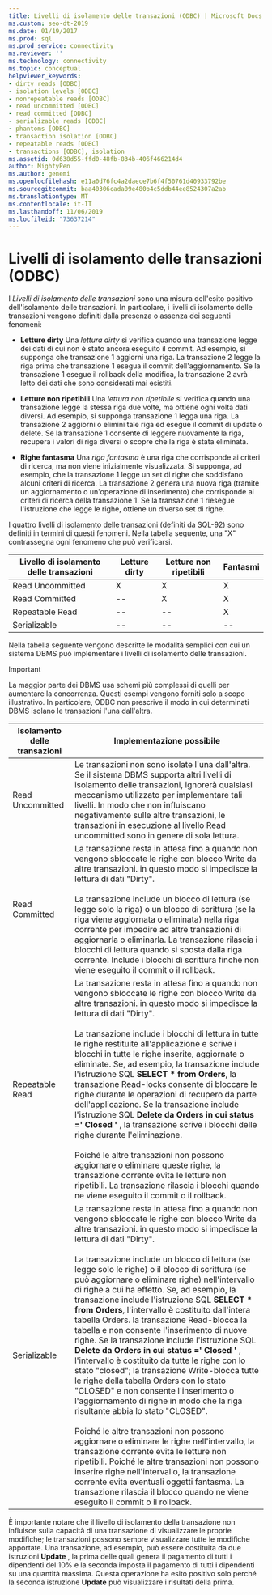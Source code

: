 ```yaml
---
title: Livelli di isolamento delle transazioni (ODBC) | Microsoft Docs
ms.custom: seo-dt-2019
ms.date: 01/19/2017
ms.prod: sql
ms.prod_service: connectivity
ms.reviewer: ''
ms.technology: connectivity
ms.topic: conceptual
helpviewer_keywords:
- dirty reads [ODBC]
- isolation levels [ODBC]
- nonrepeatable reads [ODBC]
- read uncommitted [ODBC]
- read committed [ODBC]
- serializable reads [ODBC]
- phantoms [ODBC]
- transaction isolation [ODBC]
- repeatable reads [ODBC]
- transactions [ODBC], isolation
ms.assetid: 0d638d55-ffd0-48fb-834b-406f466214d4
author: MightyPen
ms.author: genemi
ms.openlocfilehash: e11a0d76fc4a2daece7b6f4f50761d40933792be
ms.sourcegitcommit: baa40306cada09e480b4c5ddb44ee8524307a2ab
ms.translationtype: MT
ms.contentlocale: it-IT
ms.lasthandoff: 11/06/2019
ms.locfileid: "73637214"
---
```

# <a name="transaction-isolation-levels-odbc"></a>Livelli di isolamento delle transazioni (ODBC)
I *Livelli di isolamento delle transazioni* sono una misura dell'esito positivo dell'isolamento delle transazioni. In particolare, i livelli di isolamento delle transazioni vengono definiti dalla presenza o assenza dei seguenti fenomeni:  
  
-   **Letture dirty** Una *lettura dirty* si verifica quando una transazione legge dei dati di cui non è stato ancora eseguito il commit. Ad esempio, si supponga che transazione 1 aggiorni una riga. La transazione 2 legge la riga prima che transazione 1 esegua il commit dell'aggiornamento. Se la transazione 1 esegue il rollback della modifica, la transazione 2 avrà letto dei dati che sono considerati mai esistiti.  
  
-   **Letture non ripetibili** Una *lettura non ripetibile* si verifica quando una transazione legge la stessa riga due volte, ma ottiene ogni volta dati diversi. Ad esempio, si supponga transazione 1 legga una riga. La transazione 2 aggiorni o elimini tale riga ed esegue il commit di update o delete. Se la transazione 1 consente di leggere nuovamente la riga, recupera i valori di riga diversi o scopre che la riga è stata eliminata.  
  
-   **Righe fantasma** Una *riga fantasma* è una riga che corrisponde ai criteri di ricerca, ma non viene inizialmente visualizzata. Si supponga, ad esempio, che la transazione 1 legge un set di righe che soddisfano alcuni criteri di ricerca. La transazione 2 genera una nuova riga (tramite un aggiornamento o un'operazione di inserimento) che corrisponde ai criteri di ricerca della transazione 1. Se la transazione 1 riesegue l'istruzione che legge le righe, ottiene un diverso set di righe.  
  
 I quattro livelli di isolamento delle transazioni (definiti da SQL-92) sono definiti in termini di questi fenomeni. Nella tabella seguente, una "X" contrassegna ogni fenomeno che può verificarsi.  
  
|Livello di isolamento delle transazioni|Letture dirty|Letture non ripetibili|Fantasmi|  
|---------------------------------|-----------------|-------------------------|--------------|  
|Read Uncommitted|X|X|X|  
|Read Committed|--|X|X|  
|Repeatable Read|--|--|X|  
|Serializable|--|--|--|  
  
 Nella tabella seguente vengono descritte le modalità semplici con cui un sistema DBMS può implementare i livelli di isolamento delle transazioni.  
  
> [!IMPORTANT]  
>  La maggior parte dei DBMS usa schemi più complessi di quelli per aumentare la concorrenza. Questi esempi vengono forniti solo a scopo illustrativo. In particolare, ODBC non prescrive il modo in cui determinati DBMS isolano le transazioni l'una dall'altra.  
  
|Isolamento delle transazioni|Implementazione possibile|  
|---------------------------|-----------------------------|  
|Read Uncommitted|Le transazioni non sono isolate l'una dall'altra. Se il sistema DBMS supporta altri livelli di isolamento delle transazioni, ignorerà qualsiasi meccanismo utilizzato per implementare tali livelli. In modo che non influiscano negativamente sulle altre transazioni, le transazioni in esecuzione al livello Read uncommitted sono in genere di sola lettura.|  
|Read Committed|La transazione resta in attesa fino a quando non vengono sbloccate le righe con blocco Write da altre transazioni. in questo modo si impedisce la lettura di dati "Dirty".<br /><br /> La transazione include un blocco di lettura (se legge solo la riga) o un blocco di scrittura (se la riga viene aggiornata o eliminata) nella riga corrente per impedire ad altre transazioni di aggiornarla o eliminarla. La transazione rilascia i blocchi di lettura quando si sposta dalla riga corrente. Include i blocchi di scrittura finché non viene eseguito il commit o il rollback.|  
|Repeatable Read|La transazione resta in attesa fino a quando non vengono sbloccate le righe con blocco Write da altre transazioni. in questo modo si impedisce la lettura di dati "Dirty".<br /><br /> La transazione include i blocchi di lettura in tutte le righe restituite all'applicazione e scrive i blocchi in tutte le righe inserite, aggiornate o eliminate. Se, ad esempio, la transazione include l'istruzione SQL **SELECT \* from Orders**, la transazione Read-locks consente di bloccare le righe durante le operazioni di recupero da parte dell'applicazione. Se la transazione include l'istruzione SQL **Delete da Orders in cui status =' Closed '** , la transazione scrive i blocchi delle righe durante l'eliminazione.<br /><br /> Poiché le altre transazioni non possono aggiornare o eliminare queste righe, la transazione corrente evita le letture non ripetibili. La transazione rilascia i blocchi quando ne viene eseguito il commit o il rollback.|  
|Serializable|La transazione resta in attesa fino a quando non vengono sbloccate le righe con blocco Write da altre transazioni. in questo modo si impedisce la lettura di dati "Dirty".<br /><br /> La transazione include un blocco di lettura (se legge solo le righe) o il blocco di scrittura (se può aggiornare o eliminare righe) nell'intervallo di righe a cui ha effetto. Se, ad esempio, la transazione include l'istruzione SQL **SELECT \* from Orders**, l'intervallo è costituito dall'intera tabella Orders. la transazione Read-blocca la tabella e non consente l'inserimento di nuove righe. Se la transazione include l'istruzione SQL **Delete da Orders in cui status =' Closed '** , l'intervallo è costituito da tutte le righe con lo stato "closed"; la transazione Write-blocca tutte le righe della tabella Orders con lo stato "CLOSED" e non consente l'inserimento o l'aggiornamento di righe in modo che la riga risultante abbia lo stato "CLOSED".<br /><br /> Poiché le altre transazioni non possono aggiornare o eliminare le righe nell'intervallo, la transazione corrente evita le letture non ripetibili. Poiché le altre transazioni non possono inserire righe nell'intervallo, la transazione corrente evita eventuali oggetti fantasma. La transazione rilascia il blocco quando ne viene eseguito il commit o il rollback.|  
  
 È importante notare che il livello di isolamento della transazione non influisce sulla capacità di una transazione di visualizzare le proprie modifiche; le transazioni possono sempre visualizzare tutte le modifiche apportate. Una transazione, ad esempio, può essere costituita da due istruzioni **Update** , la prima delle quali genera il pagamento di tutti i dipendenti del 10% e la seconda imposta il pagamento di tutti i dipendenti su una quantità massima. Questa operazione ha esito positivo solo perché la seconda istruzione **Update** può visualizzare i risultati della prima.
